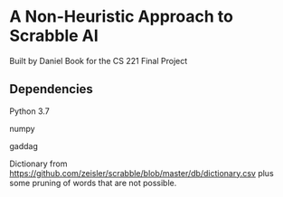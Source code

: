 # A Non-Heuristic Approach to Scrabble AI
Built by Daniel Book for the CS 221 Final Project

## Dependencies
Python 3.7

numpy

gaddag

Dictionary from https://github.com/zeisler/scrabble/blob/master/db/dictionary.csv plus some pruning of words that are not possible.
